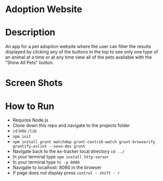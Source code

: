# Adoption Website

# Description

An app for a pet adoption website where the user can filter the results displayed by clicking any of the buttons in the top to see only one type of an animal at a time or at any time view all of the pets available with the "Show All Pets" button.

# Screen Shots

# How to Run

- Requires Node.js
- Clone down this repo and navigate to the projects folder
- ``` cd ``` into ``` /lib ```
- ``` npm init ```
- ``npm install grunt matchdep grunt-contrib-watch grunt-browserify gruntify-eslint --save-dev
grunt``
- Navigate back to the ex-tracker local directory ``` cd ../ ```
- In your terminal type ``` npm install http-server ```
- In your terminal type ``` hs -p 8080 ```
- Navigate to localhost: 8080 in the browser
- If page does not display press ``` control - shift - r ```